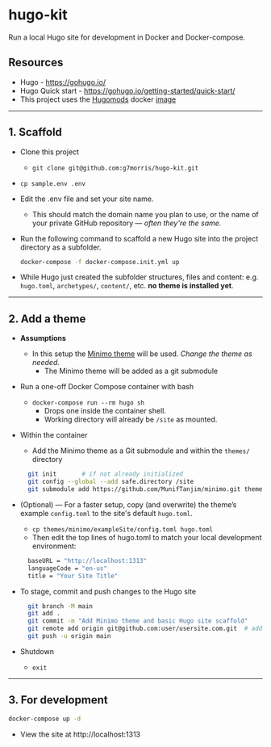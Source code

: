# hugo-kit

Run a local Hugo site for development in Docker and Docker-compose.

## Resources

* Hugo - https://gohugo.io/
* Hugo Quick start - https://gohugo.io/getting-started/quick-start/
* This project uses the [Hugomods](https://docker.hugomods.com/) docker [image](https://hub.docker.com/r/hugomods/hugo/tags)

---

## 1. Scaffold

* Clone this project
  * `git clone git@github.com:g7morris/hugo-kit.git`
* `cp sample.env .env`
* Edit the .env file and set your site name.
  * This should match the domain name you plan to use, or the name of your private GitHub repository — _often they're the same._

* Run the following command to scaffold a new Hugo site into the project directory as a subfolder.

    ```bash
    docker-compose -f docker-compose.init.yml up
    ```

* While Hugo just created the subfolder structures, files and content: e.g. `hugo.toml`, `archetypes/`, `content/`, etc. **no theme is installed yet**.

---

## 2. Add a theme

* **Assumptions**
  * In this setup the [Minimo theme](https://github.com/MunifTanjim/minimo) will be used. _Change the theme as needed._
    * The Minimo theme will be added as a git submodule

* Run a one-off Docker Compose container with bash
  * `docker-compose run --rm hugo sh`
    * Drops one inside the container shell.
    * Working directory will already be `/site` as mounted.

* Within the container
  * Add the Minimo theme as a Git submodule and within the `themes/` directory
  ```bash
    git init       # if not already initialized
    git config --global --add safe.directory /site
    git submodule add https://github.com/MunifTanjim/minimo.git themes/minimo
  ```

* (Optional) — For a faster setup, copy (and overwrite) the theme’s example `config.toml` to the site's default `hugo.toml`.
  * `cp themes/minimo/exampleSite/config.toml hugo.toml`
  * Then edit the top lines of hugo.toml to match your local development environment:
  ```bash
    baseURL = "http://localhost:1313"
    languageCode = "en-us"
    title = "Your Site Title"
  ```

* To stage, commit and push changes to the Hugo site
  ```bash
    git branch -M main
    git add .
    git commit -m "Add Minimo theme and basic Hugo site scaffold"
    git remote add origin git@github.com:user/usersite.com.git  # add your private repo remote (once)
    git push -u origin main
  ```

* Shutdown
  * `exit`

---

## 3. For development

```bash
docker-compose up -d
```

* View the site at http://localhost:1313